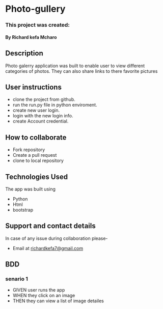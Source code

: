 # Photo-gullery

### This project was created:
#### By **Richard kefa Mcharo**

## Description 
Photo galerry application was built to enable user to view different categories of photos.
They can also share links to there favorite pictures 

## User instructions 
* clone the project from github.
* run the run.py file in python enviroment.
* create new user login.
* login with the new login info.
* create Account credential.


## How to collaborate
* Fork repository
* Create a pull request
* clone to local repository

## Technologies Used
The app was built using
* Python
* Html
* bootstrap
## Support and contact details
In case of any issue during collaboration please-
* Email at richardkefa7@gmail.com
## BDD
### senario 1
* GIVEN user runs the app
* WHEN they click on an image
* THEN they can view a list of image detailes
